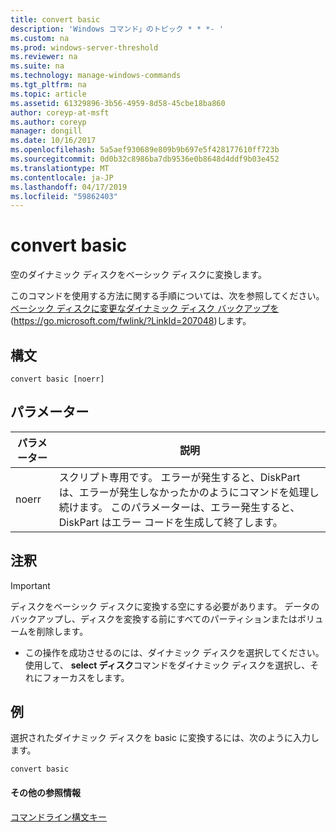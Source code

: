 ```yaml
---
title: convert basic
description: 'Windows コマンド」のトピック * * *- '
ms.custom: na
ms.prod: windows-server-threshold
ms.reviewer: na
ms.suite: na
ms.technology: manage-windows-commands
ms.tgt_pltfrm: na
ms.topic: article
ms.assetid: 61329896-3b56-4959-8d58-45cbe18ba860
author: coreyp-at-msft
ms.author: coreyp
manager: dongill
ms.date: 10/16/2017
ms.openlocfilehash: 5a5aef930689e809b9b697e5f428177610ff723b
ms.sourcegitcommit: 0d0b32c8986ba7db9536e0b8648d4ddf9b03e452
ms.translationtype: MT
ms.contentlocale: ja-JP
ms.lasthandoff: 04/17/2019
ms.locfileid: "59862403"
---
```

# <a name="convert-basic"></a>convert basic



空のダイナミック ディスクをベーシック ディスクに変換します。

このコマンドを使用する方法に関する手順については、次を参照してください。[ベーシック ディスクに変更なダイナミック ディスク バックアップを](https://go.microsoft.com/fwlink/?LinkId=207048)(https://go.microsoft.com/fwlink/?LinkId=207048)します。

## <a name="syntax"></a>構文

```
convert basic [noerr]
```

## <a name="parameters"></a>パラメーター

|パラメーター|説明|
|---------|-----------|
|noerr|スクリプト専用です。 エラーが発生すると、DiskPart は、エラーが発生しなかったかのようにコマンドを処理し続けます。 このパラメーターは、エラー発生すると、DiskPart はエラー コードを生成して終了します。|

## <a name="remarks"></a>注釈

> [!IMPORTANT]
> ディスクをベーシック ディスクに変換する空にする必要があります。 データのバックアップし、ディスクを変換する前にすべてのパーティションまたはボリュームを削除します。
-   この操作を成功させるのには、ダイナミック ディスクを選択してください。 使用して、 **select ディスク**コマンドをダイナミック ディスクを選択し、それにフォーカスをします。

## <a name="BKMK_examples"></a>例

選択されたダイナミック ディスクを basic に変換するには、次のように入力します。
```
convert basic
```

#### <a name="additional-references"></a>その他の参照情報

[コマンドライン構文キー](command-line-syntax-key.md)


